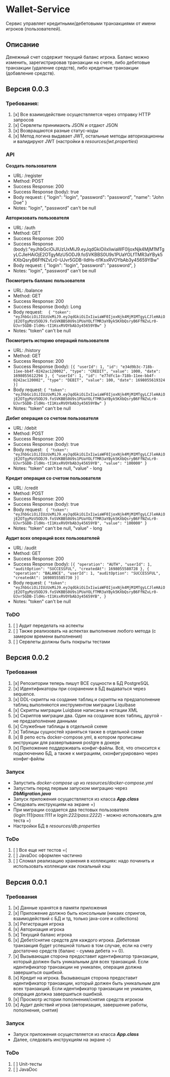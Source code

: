 # Wallet-Service

Cервис управляет кредитными/дебетовыми транзакциями от имени игроков (пользователей).

## Описание
Денежный счет содержит текущий баланс игрока. Баланс можно изменить, зарегистрировав транзакции на счете,
либо дебетовые транзакции (удаление средств), либо кредитные транзакции (добавление средств).


## Версия 0.0.3
### Требования:
1. [x] Все взаимодействие осуществляeтся через отправку HTTP запросов
2. [x] Сервлеты принимають JSON и отдают JSON
3. [x] Возвращаются разные статус-коды
4. [x] Метод логина выдавает JWT, остальные методы авторизационны и валидируют JWT (настройки в _resources/jwt.properties_)

### API
**Создать пользователя**
* URL: /register
* Method: POST
* Success Response: 200
* Success Response (body): true
* Body request:
{
"login": "login",
"password": "password",
"name": "John Doe"
}
* Notes: "login", "password" can't be null

**Авторизовать пользователя**
* URL: /auth
* Method: GET
* Success Response: 200
* Success Response (body):"eyJhbGciOiJIUzUxMiJ9.eyJqdGkiOiIxIiwiaWF0IjoxNjk4MjM1MTgyLCJleHAiOjE2OTgyMzU5ODJ9.foSVKBBS0U9s1PUaYOLfTMR3aYByk5KXbQsryB6FfNZvLr0-UJvr5GDB-IldHs-tI1KsxRVOYbAb3y45659YBw"
* Body request:
  {
  "login": "login",
  "password": "password",
  }
* Notes: "login", "password" can't be null

**Посмотреть балланс пользователя**
* URL: /balance
* Method: GET
* Success Response: 200
* Success Response (body): Long
* Body request:
`  {
  "token": "eyJhbGciOiJIUzUxMiJ9.eyJqdGkiOiIxIiwiaWF0IjoxNjk4MjM1MTgyLCJleHAiOjE2OTgyMzU5ODJ9.foSVKBBS0U9s1PUaYOLfTMR3aYByk5KXbQsryB6FfNZvLr0-UJvr5GDB-IldHs-tI1KsxRVOYbAb3y45659YBw"
  }`
* Notes: "token" can't be null

**Посмотреть историю операций пользователя**
* URL: /history
* Method: GET
* Success Response: 200
* Success Response (body):
`[{
  "userId": 1,
  "id": "e34d9b3c-718b-11ee-bb4f-0242ac120002",
  "type": "CREDIT",
  "value": 1000,
  "date": 1698055612294
  },
  {
  "userId": 1,
  "id": "e77dfc1a-718b-11ee-bb4f-0242ac120002",
  "type": "DEBIT",
  "value": 100,
  "date": 1698055619324
  }]`
* Body request:
  `{
  "token": "eyJhbGciOiJIUzUxMiJ9.eyJqdGkiOiIxIiwiaWF0IjoxNjk4MjM1MTgyLCJleHAiOjE2OTgyMzU5ODJ9.foSVKBBS0U9s1PUaYOLfTMR3aYByk5KXbQsryB6FfNZvLr0-UJvr5GDB-IldHs-tI1KsxRVOYbAb3y45659YBw"
  }`
* Notes: "token" can't be null

**Дебит операция со счетом пользователя**
* URL: /debit
* Method: POST
* Success Response: 200
* Success Response (body): true
* Body request:
 ` {
  "token": "eyJhbGciOiJIUzUxMiJ9.eyJqdGkiOiIxIiwiaWF0IjoxNjk4MjM1MTgyLCJleHAiOjE2OTgyMzU5ODJ9.foSVKBBS0U9s1PUaYOLfTMR3aYByk5KXbQsryB6FfNZvLr0-UJvr5GDB-IldHs-tI1KsxRVOYbAb3y45659YB",
  "value": "100000"
  }`
* Notes: "token" can't be null, "value" - long

**Кредит операция со счетом пользователя**
* URL: /credit
* Method: POST
* Success Response: 200
* Success Response (body): true
* Body request:
 ` {
  "token": "eyJhbGciOiJIUzUxMiJ9.eyJqdGkiOiIxIiwiaWF0IjoxNjk4MjM1MTgyLCJleHAiOjE2OTgyMzU5ODJ9.foSVKBBS0U9s1PUaYOLfTMR3aYByk5KXbQsryB6FfNZvLr0-UJvr5GDB-IldHs-tI1KsxRVOYbAb3y45659YB",
  "value": "100000"
  }`
* Notes: "token" can't be null, "value" - long

**Аудит всех операций всех пользователей**
* URL: /audit
* Method: GET
* Success Response: 200
* Success Response (body):
  `[{
  "operation": "AUTH",
  "userId": 1,
  "auditOption": "SUCCESSFUL",
  "createdAt": 1698055580728
  },
  {
  "operation": "BALANCE",
  "userId": 1,
  "auditOption": "SUCCESSFUL",
  "createdAt": 1698055585730
  }]`
* Body request:
  `{
  "token": "eyJhbGciOiJIUzUxMiJ9.eyJqdGkiOiIxIiwiaWF0IjoxNjk4MjM1MTgyLCJleHAiOjE2OTgyMzU5ODJ9.foSVKBBS0U9s1PUaYOLfTMR3aYByk5KXbQsryB6FfNZvLr0-UJvr5GDB-IldHs-tI1KsxRVOYbAb3y45659YB",
  }`
* Notes: "token" can't be null

### ToDO
1. [ ] Аудит переделать на аспекты
2. [ ] Также реализовать на аспектах выполнение любого метода (с замером времени выполнения)
3. [ ] Сервлеты должны быть покрыты тестами

## Версия 0.0.2
### Требования
1. [x] Репозитории теперь пишут ВСЕ сущности в БД PostgreSQL
2. [x] Идентификаторы при сохранении в БД выдаваться через sequence.
3. [x] DDL-скрипты на создание таблиц и скрипты на предзаполнение таблиц выполняются инструментом миграции Liquibase
4. [x] Скрипты миграции Luiqbase написаны в нотации XML
5. [x] Скриптов миграции два. Один на создание всех таблиц, другой - не предзаполнение данными
6. [x] Служебные таблицы в отдельной схеме
7. [x] Таблицы сущностей храняться также в отдельной схеме
8. [x] В репо есть docker-compose.yml, в котором прописаны инструкции для развертывания postgre в докере
9. [x] Приложение поддерживать конфиг-файлы. Всё, что относится к подключению БД, а также к миграциям, сконфигурировано через конфиг-файлы

### Запуск
- Запустить _docker-compose up_ из _resources/docker-compose.yml_
- Запустить перед первым запуском миграцию через **_DbMigration.java_**   
- Запуск приложения осуществляется из класса _**App.class**_
- Следовать инструкциям на экране =)
- При миграции создается два тестовых пользователя (_login:111/pass:1111_ и _login:222/pass:2222_) - можно использовать для теста =)
- Настройки БД в _resources/db.properties_

### ToDo
1. [ ] Все еще нет тестов =(
2. [ ] JavaDoc оформлен частично
3. [ ] Сломал реализацию хранения в коллекциях: надо починить и использовать коллекции как локальный кэш



## Версия 0.0.1
### Требования
1. [x] Данные хранятся в памяти приложения
2. [x] Приложение должно быть консольным (никаих спрингов, взаимодействий с БД и тд, только java-core и collections)
3. [x] Регистрация игрока
4. [x] Авторизация игрока
5. [x] Текущий баланс игрока
6. [x] Дебет/снятие средств для каждого игрока. Дебетовая транзакция будет успешной только в том случае, если на счету достаточно средств (баланс - сумма дебета >= 0).
7. [x] Вызывающая сторона предоставит идентификатор транзакции, который должен быть уникальным для всех транзакций. Если идентификатор транзакции не уникален, операция должна завершиться ошибкой.
8. [x] Кредит на игрока. Вызывающая сторона предоставит идентификатор транзакции, который должен быть уникальным для всех транзакций. Если идентификатор транзакции не уникален, операция должна завершиться ошибкой.
9. [x] Просмотр истории пополнения/снятия средств игроком
10. [x] Аудит действий игрока (авторизация, завершение работы, пополнения, снятия)

### Запуск
- Запуск приложения осуществляется из класса _**App.class**_
- Далее, следовать инструкциям на экране =)

### ToDo
1. [ ] Unit-тесты
2. [ ] JavaDoc